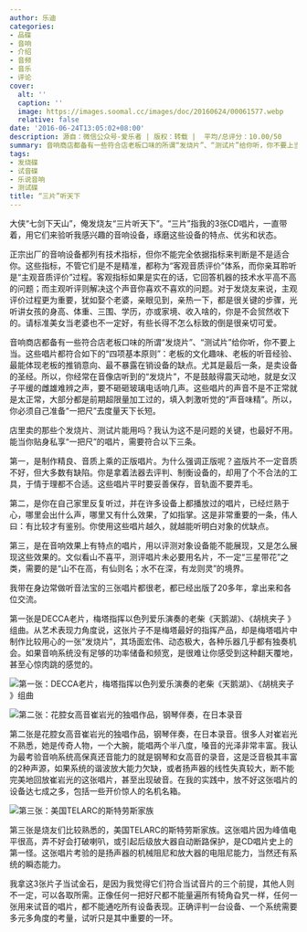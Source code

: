 ```yaml
---
author: 乐迪
categories:
- 品碟
- 音响
- 介绍
- 音频
- 音乐
- 评论
cover:
  alt: ''
  caption: ''
  image: https://images.soomal.cc/images/doc/20160624/00061577.webp
  relative: false
date: '2016-06-24T13:05:02+08:00'
description: 源自：微信公众号-爱乐者 | 版权：转载 |  平均/总评分：10.00/50
summary: 音响商店都备有一些符合店老板口味的所谓“发烧片”、“测试片”给你听，你不要上当。这些唱片都符合如下的“四项基本原则”：老板的文化趣味、老板的听音经验、最能体现老板的推销意向、最不暴露在销设备的缺点……
tags:
- 发烧碟
- 试音碟
- 乐说音响
- 测试碟
title: “三片”听天下
---
```


大侠“七剑下天山”，俺发烧友“三片听天下”。“三片”指我的3张CD唱片，一直带着，用它们来验听我感兴趣的音响设备，琢磨这些设备的特点、优劣和状态。

正宗出厂的音响设备都列有技术指标，但你不能完全依据指标来判断是不是适合你。这些指标，不管它们是不是精准，都称为“客观音质评价”体系，而你亲耳聆听是“主观音质评价”过程。客观指标如果是实在的话，它回答机器的技术水平高不高的问题；而主观听评则解决这个声音你喜欢不喜欢的问题。对于发烧友来说，主观评价过程更为重要，犹如娶个老婆，亲眼见到，亲热一下，都是很关键的步骤，光听讲女孩的身高、体重、三围、学历，亦或家境、收入啥的，你是不会贸然收下的。请标准美女当老婆也不一定好，有些长得不怎么标致的倒是很亲切可爱。

音响商店都备有一些符合店老板口味的所谓“发烧片”、“测试片”给你听，你不要上当。这些唱片都符合如下的“四项基本原则”：老板的文化趣味、老板的听音经验、最能体现老板的推销意向、最不暴露在销设备的缺点。尤其是最后一条，是卖设备的圣经。所以，你经常在音像店听到的“发烧片”，不是鼓敲得震天动地，就是女汉子平缓的雌雄难辨之声，要不砸砸玻璃电话响几声。这些唱片的声音不是不正常就是太正常，大部分都是前期超限量加工过的，填入刺激听觉的“声音味精”。所以，你必须自己准备“一把尺”去度量天下长短。

店里卖的那些个发烧片、测试片能用吗？我认为这不是问题的关键，也最好不用。能当你贴身私享“一把尺”的唱片，需要符合以下三条。

第一，是制作精良、音质上乘的正版唱片。为什么强调正版呢？盗版片不一定音质不好，但大多数有缺陷。你是拿着法器去评判、制衡设备的，却用了个不合法的工具，于情于理都不合适。这些唱片平时要妥善保存，音轨面不要弄毛。

第二，是你在自己家里反复听过，并在许多设备上都播放过的唱片，已经烂熟于心，哪里会出什么声，哪里又有什么效果，了如指掌。这是非常重要的一条，伟人曰：有比较才有鉴别。你使用这些唱片越久，就越能听明白对象的优缺点。

第三，是在音响效果上有特点的唱片，用以评测对象设备能不能展现，又是怎么展现这些效果的。文似看山不喜平，测评唱片未必要用名片，不一定“三星带花”之类，需要的是“山不在高，有仙则名；水不在深，有龙则灵”的境界。

我带在身边常做听音法宝的三张唱片都很老，都已经出版了20多年，拿出来和各位交流。

第一张是DECCA老片，梅塔指挥以色列爱乐演奏的老柴《天鹅湖》、《胡桃夹子 》组曲。从艺术表现力角度说，这张片子不是梅塔最好的指挥产品，却是梅塔唱片中制作比较用心的一张“发烧片”，其场面宏伟、动态极大，各种乐器几乎都有独奏机会。如果音响系统没有足够的功率储备和频宽，是很难让你感受到这种翻天覆地，甚至心惊肉跳的感觉的。

![第一张：DECCA老片，梅塔指挥以色列爱乐演奏的老柴《天鹅湖》、《胡桃夹子 》组曲](https://images.soomal.cc/images/doc/20160624/00061574_01.webp)




![第二张：花腔女高音崔岩光的独唱作品，钢琴伴奏，在日本录音](https://images.soomal.cc/images/doc/20160624/00061575_01.webp)





第二张是花腔女高音崔岩光的独唱作品，钢琴伴奏，在日本录音。很多人对崔岩光不熟悉，她是传奇人物，一个大腕，能唱两个半八度，嗓音的光泽非常丰富。我认为最考验音响系统高保真还音能力的就是钢琴和女高音的录音，这是泛音极其丰富的2种声源，如果系统的谐波放大能力欠缺，或者扬声器的线性失真较大，断不能完美地回放崔岩光的这张唱片，甚至出现破音。在我的实践中，放不好这张唱片的设备达七成之多，包括一些开价惊人的名机名箱。

![第三张：美国TELARC的斯特劳斯家族](https://images.soomal.cc/images/doc/20160624/00061576_01.webp)





第三张是烧友们比较熟悉的，美国TELARC的斯特劳斯家族。这张唱片因为峰值电平很高，弄不好会打破喇叭，或引起后级放大器自动断路保护，是CD唱片史上的第一怪。这张唱片考验的是扬声器的机械阻尼和放大器的电阻尼能力，当然还有系统的瞬态能力。

我拿这3张片子当试金石，是因为我觉得它们符合当试音片的三个前提，其他人则不一定，可以各取所需。正像任何一把好尺都不能量遍所有犄角旮旯一样，任何一张用来试音的唱片，都不能通吃所有设备表现。正确评判一台设备、一个系统需要多元多角度的考量，试听只是其中重要的一环。